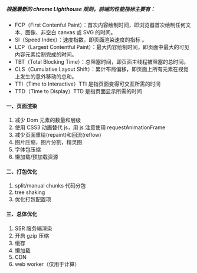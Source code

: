 ##### 根据最新的 chrome Lighthouse 规则，前端的性能指标主要有：

- FCP（First Contenful Paint）：首次内容绘制时间，即浏览器首次绘制任何文本、图像、非空白 canvas 或 SVG 的时间。
- SI（Speed Index）：速度指数，即页面渲染速度的指标 。
- LCP（Largest Contentful Paint）：最大内容绘制时间，即页面中最大的可见内容元素绘制完成的时间。
- TBT（Total Blocking Time）：总阻塞时间，即页面主线程被阻塞的总时间。
- CLS（Cumulative Layout Shift）：累计布局偏移，即页面上所有元素在视觉上发生的意外移动的总和。
- TTI（Time to Interactive）TTI 是指页面变得可交互所需的时间
- TTD（Time to Display）TTD 是指页面显示所需的时间

#### 一、页面渲染

1. 减少 Dom 元素的数量和层级
2. 使用 CSS3 动画替代 js，用 js 注意使用 requestAnimationFrame
3. 减少页面重绘(repaint)和回流(reflow)
4. 图片压缩，图片分割，精灵图
5. 字体包压缩
6. 懒加载/预加载资源

#### 二、打包优化

1. split/manual chunks 代码分包
2. tree shaking
3. 优化打包配置项

#### 三、总体优化

1. SSR 服务端渲染
2. 开启 gzip 压缩
3. 缓存
4. 懒加载
5. CDN
6. web worker（仅用于计算）
